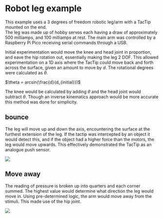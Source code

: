 # Robot leg example
This example uses a 3 degrees of freedom robotic leg/arm with a TacTip mounted on the end.  
The leg was made up of hobby servos each having a draw of approximately 500 milliamps, and 100 milliamps at rest. The main arm was controlled by a Raspberry Pi Pico receiving serial commands through a USB.  

Initial experimentation would move the knee and head joint in proportion, and eave the hip rotation out, essentially making the leg 2 DOF. This allowed experimentation on a 1D axis where the TacTip could move back and forth across the surface, given an amount to move by $d$. The rotational degrees were calculated as $\theta$.  

$\theta = arcsin(\frac{d}{d_{initial}})$ 

The knee would be calculated by adding $\theta$ and the head joint would subtract $\theta$. Though an inverse kinematics approach would be more accurate this method was done for simplicity.  



## bounce
The leg will move up and down the axis, encountering the surface at the furthest extension of the leg. If the tactip was intercepted by an object it would detect this, and if the object had a higher force than the motors, the leg would move upwards. This effectively demonstrated the TacTip as an analogue push sensor. 

<img src="https://github.com/shepai/RoboSkin/blob/main/Assets/images/armTouch.gif">

## Move away

The reading of pressure is broken up into quarters and each corner summed. The highest value would determine what direction the leg would move in. Using pre-determined logic, the arm would move away from the stimuli. This made use of the hip joint.  

<img src="https://github.com/shepai/RoboSkin/blob/main/Assets/images/runAway.gif">
